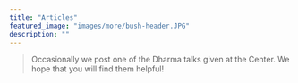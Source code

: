 ```yaml
---
title: "Articles"
featured_image: "images/more/bush-header.JPG"
description: ""
---
```


<blockquote>
Occasionally we post one of the Dharma talks given at the Center.  We hope that you will find them helpful!
</blockquote>


